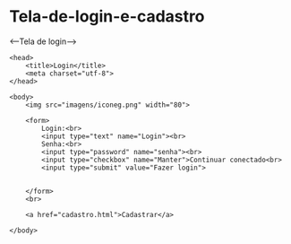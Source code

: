 # Tela-de-login-e-cadastro
<--Tela de login-->
<!doctype html>

	<head>
		<title>Login</title>
		<meta charset="utf-8">
	</head>

	<body>
		<img src="imagens/iconeg.png" width="80">

		<form>
			Login:<br>
			<input type="text" name="Login"><br>
			Senha:<br>
			<input type="password" name="senha"><br>
			<input type="checkbox" name="Manter">Continuar conectado<br>
			<input type="submit" value="Fazer login">


		</form>
		<br>

		<a href="cadastro.html">Cadastrar</a>

	</body>
